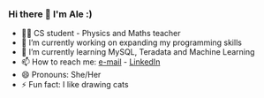 ### Hi there 👋 I'm Ale :)

- 👩‍🏫 CS student - Physics and Maths teacher
- 🔭 I’m currently working on expanding my programming skills
- 🌱 I’m currently learning MySQL, Teradata and Machine Learning
- 📫 How to reach me: [e-mail](amdc516@gmail.com) - [LinkedIn](https://www.linkedin.com/in/alejandramdelgado/)
- 😄 Pronouns: She/Her
- ⚡ Fun fact: I like drawing cats

